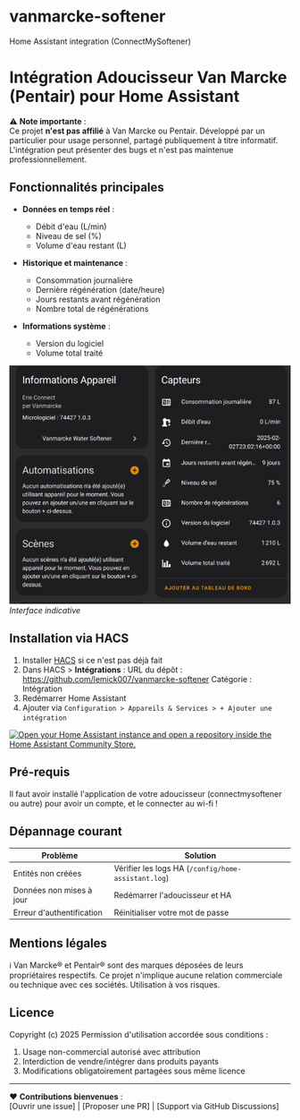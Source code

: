 # vanmarcke-softener
Home Assistant integration (ConnectMySoftener)

# Intégration Adoucisseur Van Marcke (Pentair) pour Home Assistant

⚠️ **Note importante** :  
Ce projet **n'est pas affilié** à Van Marcke ou Pentair. Développé par un particulier pour usage personnel, partagé publiquement à titre informatif. L'intégration peut présenter des bugs et n'est pas maintenue professionnellement.

## Fonctionnalités principales
- **Données en temps réel** :
  - Débit d'eau (L/min)
  - Niveau de sel (%)
  - Volume d'eau restant (L)
  
- **Historique et maintenance** :
  - Consommation journalière
  - Dernière régénération (date/heure)
  - Jours restants avant régénération
  - Nombre total de régénérations
  
- **Informations système** :
  - Version du logiciel
  - Volume total traité
 

![Exemple de dashboard](https://raw.githubusercontent.com/lemick007/vanmarcke-softener/main/preview.png) *Interface indicative*

## Installation via HACS
1. Installer [HACS](https://hacs.xyz/) si ce n'est pas déjà fait
2. Dans HACS > **Intégrations** :
URL du dépôt : https://github.com/lemick007/vanmarcke-softener
Catégorie : Intégration
3. Redémarrer Home Assistant
4. Ajouter via `Configuration > Appareils & Services > + Ajouter une intégration`

[![Open your Home Assistant instance and open a repository inside the Home Assistant Community Store.](https://my.home-assistant.io/badges/hacs_repository.svg)](https://my.home-assistant.io/redirect/hacs_repository/?owner=lemick007&repository=vanmarcke-softener&category=Integrations)
## Pré-requis
Il faut avoir installé l'application de votre adoucisseur (connectmysoftener ou autre) pour avoir un compte, et le connecter au wi-fi !

## Dépannage courant
| Problème | Solution |
|----------|----------|
| Entités non créées | Vérifier les logs HA (`/config/home-assistant.log`) |
| Données non mises à jour | Redémarrer l'adoucisseur et HA |
| Erreur d'authentification | Réinitialiser votre mot de passe |

## Mentions légales
ℹ️ Van Marcke® et Pentair® sont des marques déposées de leurs propriétaires respectifs. Ce projet n'implique aucune relation commerciale ou technique avec ces sociétés. Utilisation à vos risques.

## Licence
Copyright (c) 2025
Permission d'utilisation accordée sous conditions :
1. Usage non-commercial autorisé avec attribution
2. Interdiction de vendre/intégrer dans produits payants
3. Modifications obligatoirement partagées sous même licence

---

❤️ **Contributions bienvenues** :  
[Ouvrir une issue] | [Proposer une PR] | [Support via GitHub Discussions]
